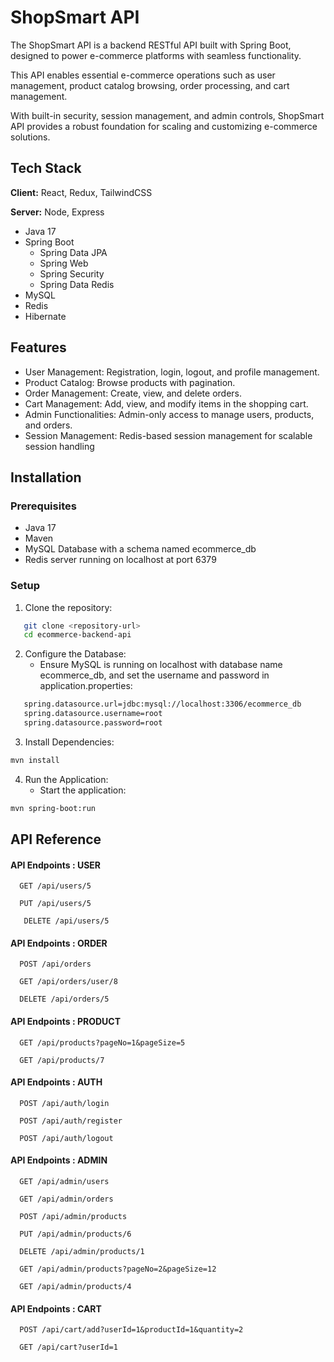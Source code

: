 
# ShopSmart API

The ShopSmart API is a backend RESTful API built with Spring Boot, designed to power e-commerce platforms with seamless functionality.

This API enables essential e-commerce operations such as user management, product catalog browsing, order processing, and cart management. 

With built-in security, session management, and admin controls, ShopSmart API provides a robust foundation for scaling and customizing e-commerce solutions.




## Tech Stack

**Client:** React, Redux, TailwindCSS

**Server:** Node, Express
- Java 17
- Spring Boot
  - Spring Data JPA
  - Spring Web
  - Spring Security
  - Spring Data Redis
- MySQL
- Redis
- Hibernate

## Features

- User Management: Registration, login, logout, and profile management.
- Product Catalog: Browse products with pagination.
- Order Management: Create, view, and delete orders.
- Cart Management: Add, view, and modify items in the shopping cart.
- Admin Functionalities: Admin-only access to manage users, products, and orders.
- Session Management: Redis-based session management for scalable session handling


## Installation

### Prerequisites

- Java 17
- Maven
- MySQL Database with a schema named ecommerce_db
- Redis server running on localhost at port 6379

### Setup

1. Clone the repository:

```bash
   git clone <repository-url>
   cd ecommerce-backend-api
```

2. Configure the Database:
    - Ensure MySQL is running on localhost with database name ecommerce_db, and set the username and password in application.properties:

```bash
   spring.datasource.url=jdbc:mysql://localhost:3306/ecommerce_db
   spring.datasource.username=root
   spring.datasource.password=root

```    
3. Install Dependencies:
```bash
mvn install

```

4. Run the Application:
    - Start the application:

```bash
mvn spring-boot:run

```
## API Reference

#### API Endpoints : USER

```https
  GET /api/users/5
```
```https
  PUT /api/users/5
```
``` https
   DELETE /api/users/5
```

#### API Endpoints : ORDER

``` https
  POST /api/orders
```
``` https
  GET /api/orders/user/8
```
``` https
  DELETE /api/orders/5
```

#### API Endpoints : PRODUCT

```https
  GET /api/products?pageNo=1&pageSize=5
```
```https
  GET /api/products/7
```

#### API Endpoints : AUTH

```https
  POST /api/auth/login
```
```https
  POST /api/auth/register
```
```https
  POST /api/auth/logout
```

#### API Endpoints : ADMIN

```https
  GET /api/admin/users
```
```https
  GET /api/admin/orders
```
```https
  POST /api/admin/products
```
```https
  PUT /api/admin/products/6
```
```https
  DELETE /api/admin/products/1
```
```https
  GET /api/admin/products?pageNo=2&pageSize=12
```
```https
  GET /api/admin/products/4
```

#### API Endpoints : CART

```https
  POST /api/cart/add?userId=1&productId=1&quantity=2
```
```https
  GET /api/cart?userId=1
```
